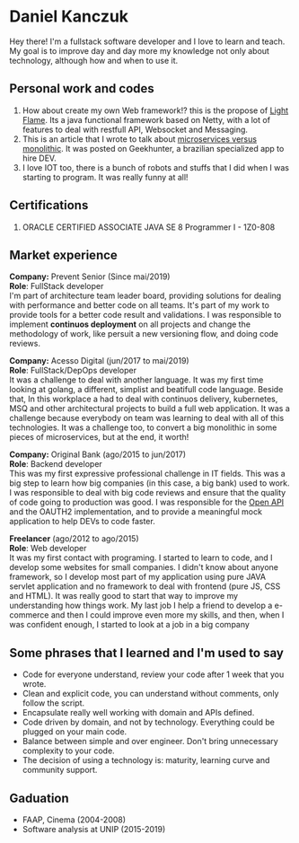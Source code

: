 # Daniel Kanczuk

Hey there! I'm a fullstack software developer and I love to learn and teach. My goal is to improve day and day more my knowledge not only about technology, although how and when to use it.

## Personal work and codes

1. How about create my own Web framework!? this is the propose of [Light Flame](https://github.com/light-flame). Its a java functional framework based on Netty, with a lot of features to deal with restfull API, Websocket and Messaging. 
2. This is an article that I wrote to talk about [microservices versus monolithic](https://blog.geekhunter.com.br/arquitetura-de-microsservicos-x-arquitetura-monolitica/). It was posted on Geekhunter, a brazilian specialized app to hire DEV.
3. I love IOT too, there is a bunch of robots and stuffs that I did when I was starting to program. It was really funny at all!

## Certifications
1. ORACLE CERTIFIED ASSOCIATE JAVA SE 8 Programmer I - 1Z0-808

## Market experience

**Company:** Prevent Senior (Since mai/2019)<br/>
**Role**: FullStack developer<br/>
I'm part of architecture team leader board, providing solutions for dealing with performance and better code on all teams. It's part of my work to provide tools for a better code result and validations. I was responsible to implement **continuos deployment** on all projects and change the methodology of work, like persuit a new versioning flow, and doing code reviews.

**Company:** Acesso Digital (jun/2017 to mai/2019)<br/>
**Role**: FullStack/DepOps developer<br/>
It was a challenge to deal with another language. It was my first time looking at golang, a different, simplist and beatifull code language. Beside that, In this workplace a had to deal with continuos delivery, kubernetes, MSQ and other architectural projects to build a full web application. It was a challenge because everybody on team was learning to deal with all of this technologies. It was a challenge too, to convert a big monolithic in some pieces of microservices, but at the end, it worth!

**Company:** Original Bank (ago/2015 to jun/2017)<br/>
**Role**: Backend developer<br/>
This was my first expressive professional challenge in IT fields. This was a big step to learn how big companies (in this case, a big bank) used to work. I was responsible to deal with big code reviews and ensure that the quality of code going to production was good. I was responsible for the [Open API](https://developers.original.com.br/)  and the OAUTH2 implementation, and to provide a meaningful mock application to help DEVs to code faster.

**Freelancer**  (ago/2012 to ago/2015)<br/>
**Role**: Web developer<br/>
It was my first contact with programing. I started to learn to code, and I develop some websites for small companies. I didn't know about anyone framework, so I develop most part of my application using pure JAVA servlet application and no framework to deal with frontend (pure JS, CSS and HTML). It was really good to start that way to improve my understanding how things work. My last job I help a friend to develop a e-commerce and then I could improve even more my skills, and then, when I was confident enough, I started to look at a job in a big company 

## Some phrases that I learned and I'm used to say

* Code for everyone understand, review your code after 1 week that you wrote.
* Clean and explicit code, you can understand without comments, only follow the script.
* Encapsulate really well working with domain and APIs defined.
* Code driven by domain, and not by technology. Everything could be plugged on your main code.
* Balance between simple and over engineer. Don't bring unnecessary complexity to your code. 
* The decision of using a technology is: maturity, learning curve and community support.

##  Gaduation
* FAAP, Cinema (2004-2008)
* Software analysis at UNIP (2015-2019)
